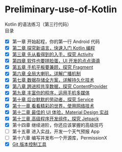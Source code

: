 # Preliminary-use-of-Kotlin
Kotlin 的语法练习（第三行代码）
<br/>
目录
- [x] 第一章 开始起程，你的第一行 Android 代码
- [x] [第二章 探究新语言，快速入门 Kotlin 编程](https://jianghouren.com/tags/Kotlin/)
- [x] [第三章 先从看得到的入手，探究 Activity](https://github.com/feiyeyuanye/Preliminary-use-of-Kotlin/tree/master/app/src/main/java/com/example/myapplication/activity)
- [x] [第四章 软件也要拼脸蛋，UI 开发的点点滴滴](https://github.com/feiyeyuanye/Preliminary-use-of-Kotlin/tree/master/app/src/main/java/com/example/myapplication/ui)
- [x] [第五章 手机平板要兼顾，探究 Fragment](https://github.com/feiyeyuanye/Preliminary-use-of-Kotlin/tree/master/app/src/main/java/com/example/myapplication/fragment)
- [x] [第六章 全局大喇叭，详解广播机制](https://github.com/feiyeyuanye/Preliminary-use-of-Kotlin/tree/master/app/src/main/java/com/example/myapplication/broadcast)
- [x] [第七章 数据存储全方案，详解持久化技术](https://github.com/feiyeyuanye/Preliminary-use-of-Kotlin/tree/master/app/src/main/java/com/example/myapplication/storage)
- [x] [第八章 跨进程共享数据，探究 ContentProvider](https://github.com/feiyeyuanye/Preliminary-use-of-Kotlin/tree/master/app/src/main/java/com/example/myapplication/contentprovider)
- [x] [第九章 丰富你的程序，运用手机多媒体](https://github.com/feiyeyuanye/Preliminary-use-of-Kotlin/tree/master/app/src/main/java/com/example/myapplication/multimedia)
- [x] [第十章 后台默默的劳动者，探究 Service](https://github.com/feiyeyuanye/Preliminary-use-of-Kotlin/tree/master/app/src/main/java/com/example/myapplication/service)
- [x] [第十一章 看看精彩的世界，使用网络技术](https://github.com/feiyeyuanye/Preliminary-use-of-Kotlin/tree/master/app/src/main/java/com/example/myapplication/network)
- [x] [第十二章 最佳的 UI 体验，Material Design 实战](https://jianghouren.com/tags/Material-Design/)
- [x] [第十三章 高级程序开发组件，探究 Jetpack](https://jianghouren.com/tags/Jetpack/)
- [x] 第十四章 继续进阶，你还应该掌握的高级技巧
- [ ] 第十五章 进入实战，开发一个天气预报 App
- [ ] 第十六章 编写并发布一个开源库，PermissionX
- [x] [Git 版本控制工具](https://jianghouren.com/archives/15f503f8.html)
